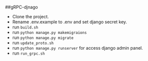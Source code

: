 ##gRPC-djnago
* Clone the project.
* Rename .env.example to .env and set django secret key.
* run `build.sh`
* run `python manage.py makemigraions`
* run `python manage.py migrate`
* run `update_proto.sh`
* run `python manage.py runserver` for access django admin panel.
* run `run_grpc.sh`